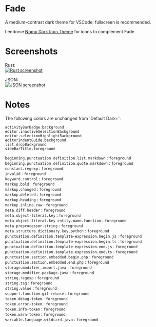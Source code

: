 # Fade
A medium-contrast dark theme for VSCode; fullscreen is recommended.

I endorse [Nomo Dark Icon Theme](https://marketplace.visualstudio.com/items?itemName=be5invis.vscode-icontheme-nomo-dark) for icons to complement Fade.

# Screenshots
Rust:  
[![Rust screenshot](https://raw.githubusercontent.com/dodheim/fade-theme/master/rust-sm.png)](https://raw.githubusercontent.com/dodheim/fade-theme/master/rust-lg.png)

JSON:  
[![JSON screenshot](https://raw.githubusercontent.com/dodheim/fade-theme/master/json-sm.png)](https://raw.githubusercontent.com/dodheim/fade-theme/master/json-lg.png)

# Notes
The following colors are unchanged from 'Default Dark+':

`activityBarBadge.background`  
`editor.inactiveSelectionBackground`  
`editor.selectionHighlightBackground`  
`editorIndentGuide.background`  
`list.dropBackground`  
`sideBarTitle.foreground`

`beginning.punctuation.definition.list.markdown` : `foreground`  
`beginning.punctuation.definition.quote.markdown` : `foreground`  
`constant.regexp` : `foreground`  
`invalid` : `foreground`  
`keyword.control` : `foreground`  
`markup.bold` : `foreground`  
`markup.changed` : `foreground`  
`markup.deleted` : `foreground`  
`markup.heading` : `foreground`  
`markup.inline.raw` : `foreground`  
`meta.diff.header` : `foreground`  
`meta.object-literal.key` : `foreground`  
`meta.object-literal.key entity.name.function` : `foreground`  
`meta.preprocessor.string` : `foreground`  
`meta.structure.dictionary.key.python` : `foreground`  
`punctuation.definition.template-expression.begin.js` : `foreground`  
`punctuation.definition.template-expression.begin.ts` : `foreground`  
`punctuation.definition.template-expression.end.js` : `foreground`  
`punctuation.definition.template-expression.end.ts` : `foreground`  
`punctuation.section.embedded.begin.php` : `foreground`  
`punctuation.section.embedded.end.php` : `foreground`  
`storage.modifier.import.java` : `foreground`  
`storage.modifier.package.java` : `foreground`  
`string.regexp` : `foreground`  
`string.tag` : `foreground`  
`string.value` : `foreground`  
`support.function.git-rebase` : `foreground`  
`token.debug-token` : `foreground`  
`token.error-token` : `foreground`  
`token.info-token` : `foreground`  
`token.warn-token` : `foreground`  
`variable.language.wildcard.java` : `foreground`
